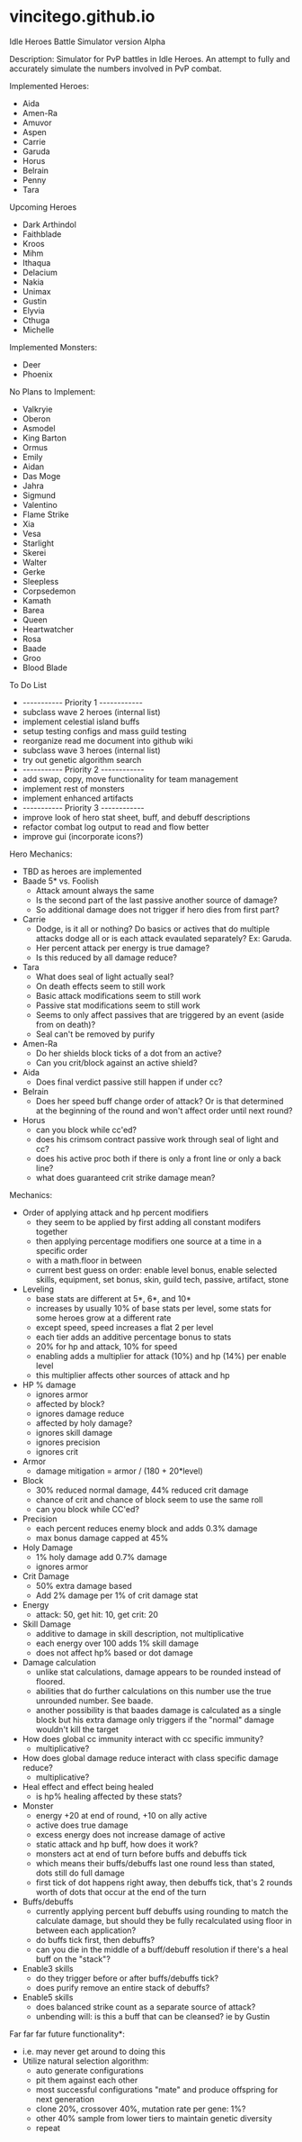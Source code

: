 # vincitego.github.io
Idle Heroes Battle Simulator version Alpha


Description:
  Simulator for PvP battles in Idle Heroes. An attempt to fully and accurately simulate the numbers involved in PvP combat.
  
  
Implemented Heroes:
  * Aida
  * Amen-Ra
  * Amuvor
  * Aspen
  * Carrie
  * Garuda
  * Horus
  * Belrain
  * Penny
  * Tara
  
  
Upcoming Heroes
  * Dark Arthindol
  * Faithblade
  * Kroos
  * Mihm
  * Ithaqua
  * Delacium
  * Nakia
  * Unimax
  * Gustin
  * Elyvia
  * Cthuga
  * Michelle
  
  
Implemented Monsters:
  * Deer
  * Phoenix
  
  
No Plans to Implement:
  * Valkryie
  * Oberon
  * Asmodel
  * King Barton
  * Ormus
  * Emily
  * Aidan
  * Das Moge
  * Jahra
  * Sigmund
  * Valentino
  * Flame Strike
  * Xia
  * Vesa
  * Starlight
  * Skerei
  * Walter
  * Gerke
  * Sleepless
  * Corpsedemon
  * Kamath
  * Barea
  * Queen
  * Heartwatcher
  * Rosa
  * Baade
  * Groo
  * Blood Blade

  
To Do List
  * ----------- Priority 1 ------------
  * subclass wave 2 heroes (internal list)
  * implement celestial island buffs
  * setup testing configs and mass guild testing
  * reorganize read me document into github wiki
  * subclass wave 3 heroes (internal list)
  * try out genetic algorithm search
  * ----------- Priority 2 ------------
  * add swap, copy, move functionality for team management
  * implement rest of monsters
  * implement enhanced artifacts
  * ----------- Priority 3 ------------
  * improve look of hero stat sheet, buff, and debuff descriptions
  * refactor combat log output to read and flow better
  * improve gui (incorporate icons?)
  
  
Hero Mechanics:
  * TBD as heroes are implemented
  * Baade 5* vs. Foolish
    + Attack amount always the same
    + Is the second part of the last passive another source of damage?
    + So additional damage does not trigger if hero dies from first part?
  * Carrie
    + Dodge, is it all or nothing? Do basics or actives that do multiple attacks dodge all or is each attack evaulated separately? Ex: Garuda.
    + Her percent attack per energy is true damage?
    + Is this reduced by all damage reduce?
  * Tara
    + What does seal of light actually seal?
    + On death effects seem to still work
    + Basic attack modifications seem to still work
    + Passive stat modifications seem to still work
    + Seems to only affect passives that are triggered by an event (aside from on death)?
    + Seal can't be removed by purify
  * Amen-Ra
    + Do her shields block ticks of a dot from an active?
    + Can you crit/block against an active shield?
  * Aida
    + Does final verdict passive still happen if under cc?
  * Belrain
    + Does her speed buff change order of attack? Or is that determined at the beginning of the round and won't affect order until next round?
  * Horus
    + can you block while cc'ed?
    + does his crimsom contract passive work through seal of light and cc?
    + does his active proc both if there is only a front line or only a back line?
    + what does guaranteed crit strike damage mean?
    

Mechanics:
  * Order of applying attack and hp percent modifiers
    + they seem to be applied by first adding all constant modifers together
    + then applying percentage modifiers one source at a time in a specific order 
    + with a math.floor in between
    + current best guess on order: enable level bonus, enable selected skills, equipment, set bonus, skin, guild tech, passive, artifact, stone
  * Leveling
    + base stats are different at 5*, 6*, and 10*
    + increases by usually 10% of base stats per level, some stats for some heroes grow at a different rate
    + except speed, speed increases a flat 2 per level
    + each tier adds an additive percentage bonus to stats
    + 20% for hp and attack, 10% for speed
    + enabling adds a multiplier for attack (10%) and hp (14%) per enable level
    + this multiplier affects other sources of attack and hp
  * HP % damage
    + ignores armor
    + affected by block?
    + ignores damage reduce
    + affected by holy damage?
    + ignores skill damage
    + ignores precision
    + ignores crit
  * Armor
    + damage mitigation = armor / (180 + 20*level)
  * Block
    + 30% reduced normal damage, 44% reduced crit damage
    + chance of crit and chance of block seem to use the same roll
    + can you block while CC'ed?
  * Precision
    + each percent reduces enemy block and adds 0.3% damage 
    + max bonus damage capped at 45%
  * Holy Damage
    + 1% holy damage add 0.7% damage
    + ignores armor
  * Crit Damage
    + 50% extra damage based
    + Add 2% damage per 1% of crit damage stat
  * Energy
    + attack: 50, get hit: 10, get crit: 20
  * Skill Damage
    + additive to damage in skill description, not multiplicative
    + each energy over 100 adds 1% skill damage
    + does not affect hp% based or dot damage
  * Damage calculation
    + unlike stat calculations, damage appears to be rounded instead of floored.
    + abilities that do further calculations on this number use the true unrounded number. See baade.
    + another possibility is that baades damage is calculated as a single block but his extra damage only triggers if the "normal" damage wouldn't kill the target
  * How does global cc immunity interact with cc specific immunity?
    + multiplicative?
  * How does global damage reduce interact with class specific damage reduce?
    + multiplicative?
  * Heal effect and effect being healed
    + is hp% healing affected by these stats?
  * Monster 
    + energy +20 at end of round, +10 on ally active
    + active does true damage
    + excess energy does not increase damage of active
    + static attack and hp buff, how does it work?
    + monsters act at end of turn before buffs and debuffs tick
    + which means their buffs/debuffs last one round less than stated, dots still do full damage
    + first tick of dot happens right away, then debuffs tick, that's 2 rounds worth of dots that occur at the end of the turn
  * Buffs/debuffs
    + currently applying percent buff debuffs using rounding to match the calculate damage, but should they be fully recalculated using floor in between each application?
    + do buffs tick first, then debuffs?
    + can you die in the middle of a buff/debuff resolution if there's a heal buff on the "stack"?
  * Enable3 skills
    + do they trigger before or after buffs/debuffs tick?
    + does purify remove an entire stack of debuffs?
  * Enable5 skills
    + does balanced strike count as a separate source of attack?
    + unbending will: is this a buff that can be cleansed? ie by Gustin
  
  
Far far far future functionality*:
  * i.e. may never get around to doing this
  * Utilize natural selection algorithm:
    + auto generate configurations
    + pit them against each other
    + most successful configurations "mate" and produce offspring for next generation
    + clone 20%, crossover 40%, mutation rate per gene: 1%?
    + other 40% sample from lower tiers to maintain genetic diversity
    + repeat